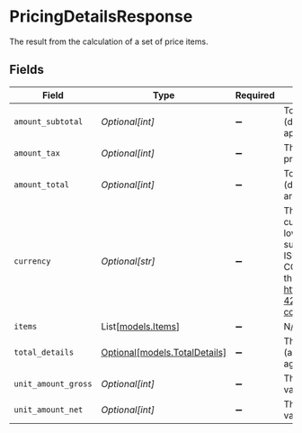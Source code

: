 # PricingDetailsResponse

The result from the calculation of a set of price items.


## Fields

| Field                                                                                                                                                                                    | Type                                                                                                                                                                                     | Required                                                                                                                                                                                 | Description                                                                                                                                                                              | Example                                                                                                                                                                                  |
| ---------------------------------------------------------------------------------------------------------------------------------------------------------------------------------------- | ---------------------------------------------------------------------------------------------------------------------------------------------------------------------------------------- | ---------------------------------------------------------------------------------------------------------------------------------------------------------------------------------------- | ---------------------------------------------------------------------------------------------------------------------------------------------------------------------------------------- | ---------------------------------------------------------------------------------------------------------------------------------------------------------------------------------------- |
| `amount_subtotal`                                                                                                                                                                        | *Optional[int]*                                                                                                                                                                          | :heavy_minus_sign:                                                                                                                                                                       | Total of all items before (discounts or) taxes are applied.                                                                                                                              |                                                                                                                                                                                          |
| `amount_tax`                                                                                                                                                                             | *Optional[int]*                                                                                                                                                                          | :heavy_minus_sign:                                                                                                                                                                       | This is the sum of all the price item tax amounts.                                                                                                                                       |                                                                                                                                                                                          |
| `amount_total`                                                                                                                                                                           | *Optional[int]*                                                                                                                                                                          | :heavy_minus_sign:                                                                                                                                                                       | Total of all items after (discounts and) taxes are applied.                                                                                                                              |                                                                                                                                                                                          |
| `currency`                                                                                                                                                                               | *Optional[str]*                                                                                                                                                                          | :heavy_minus_sign:                                                                                                                                                                       | Three-letter ISO currency code, in lowercase. Must be a supported currency.<br/>ISO 4217 CURRENCY CODES as specified in the documentation: https://www.iso.org/iso-4217-currency-codes.html<br/> | EUR                                                                                                                                                                                      |
| `items`                                                                                                                                                                                  | List[[models.Items](../models/items.md)]                                                                                                                                                 | :heavy_minus_sign:                                                                                                                                                                       | N/A                                                                                                                                                                                      |                                                                                                                                                                                          |
| `total_details`                                                                                                                                                                          | [Optional[models.TotalDetails]](../models/totaldetails.md)                                                                                                                               | :heavy_minus_sign:                                                                                                                                                                       | The total details with tax (and discount) aggregated totals.                                                                                                                             |                                                                                                                                                                                          |
| `unit_amount_gross`                                                                                                                                                                      | *Optional[int]*                                                                                                                                                                          | :heavy_minus_sign:                                                                                                                                                                       | The unit gross amount value.                                                                                                                                                             |                                                                                                                                                                                          |
| `unit_amount_net`                                                                                                                                                                        | *Optional[int]*                                                                                                                                                                          | :heavy_minus_sign:                                                                                                                                                                       | The unit net amount value.                                                                                                                                                               |                                                                                                                                                                                          |